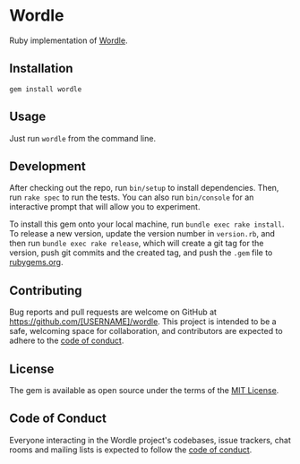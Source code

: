 # Wordle

Ruby implementation of [Wordle](https://www.powerlanguage.co.uk/wordle/).

## Installation

`gem install wordle`

## Usage

Just run `wordle` from the command line.

## Development

After checking out the repo, run `bin/setup` to install dependencies. Then, run `rake spec` to run the tests. You can also run `bin/console` for an interactive prompt that will allow you to experiment.

To install this gem onto your local machine, run `bundle exec rake install`. To release a new version, update the version number in `version.rb`, and then run `bundle exec rake release`, which will create a git tag for the version, push git commits and the created tag, and push the `.gem` file to [rubygems.org](https://rubygems.org).

## Contributing

Bug reports and pull requests are welcome on GitHub at https://github.com/[USERNAME]/wordle. This project is intended to be a safe, welcoming space for collaboration, and contributors are expected to adhere to the [code of conduct](https://github.com/[USERNAME]/wordle/blob/main/CODE_OF_CONDUCT.md).

## License

The gem is available as open source under the terms of the [MIT License](https://opensource.org/licenses/MIT).

## Code of Conduct

Everyone interacting in the Wordle project's codebases, issue trackers, chat rooms and mailing lists is expected to follow the [code of conduct](https://github.com/[USERNAME]/wordle/blob/main/CODE_OF_CONDUCT.md).
